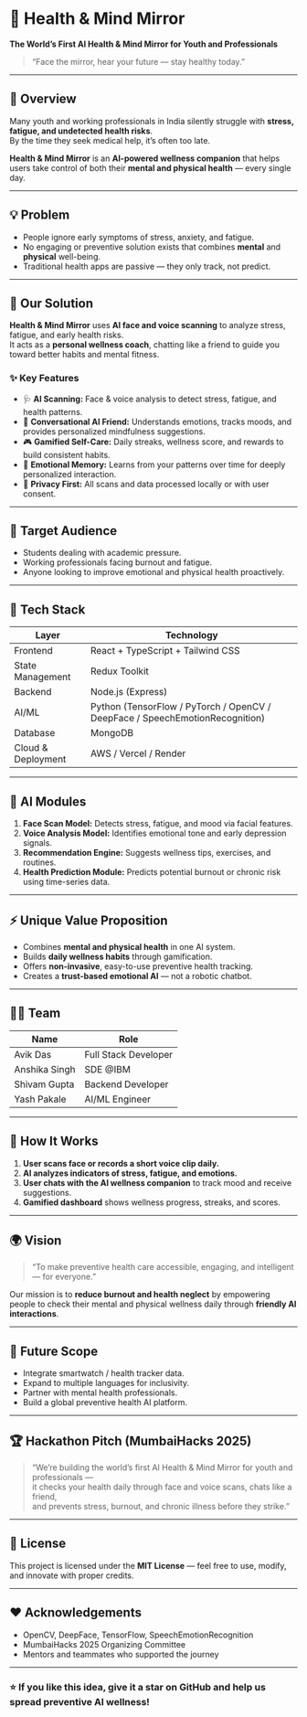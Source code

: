 # 🧠 Health & Mind Mirror

**The World’s First AI Health & Mind Mirror for Youth and Professionals**

> “Face the mirror, hear your future — stay healthy today.”

---

## 🚀 Overview

Many youth and working professionals in India silently struggle with **stress, fatigue, and undetected health risks**.  
By the time they seek medical help, it’s often too late.

**Health & Mind Mirror** is an **AI-powered wellness companion** that helps users take control of both their **mental and physical health** — every single day.

---

## 💡 Problem

- People ignore early symptoms of stress, anxiety, and fatigue.  
- No engaging or preventive solution exists that combines **mental** and **physical** well-being.  
- Traditional health apps are passive — they only track, not predict.  

---

## 🤖 Our Solution

**Health & Mind Mirror** uses **AI face and voice scanning** to analyze stress, fatigue, and early health risks.  
It acts as a **personal wellness coach**, chatting like a friend to guide you toward better habits and mental fitness.

### ✨ Key Features

- 🩺 **AI Scanning:** Face & voice analysis to detect stress, fatigue, and health patterns.  
- 💬 **Conversational AI Friend:** Understands emotions, tracks moods, and provides personalized mindfulness suggestions.  
- 🎮 **Gamified Self-Care:** Daily streaks, wellness score, and rewards to build consistent habits.  
- 🧩 **Emotional Memory:** Learns from your patterns over time for deeply personalized interaction.  
- 🔐 **Privacy First:** All scans and data processed locally or with user consent.  

---

## 🎯 Target Audience

- Students dealing with academic pressure.  
- Working professionals facing burnout and fatigue.  
- Anyone looking to improve emotional and physical health proactively.  

---

## 🧬 Tech Stack

| Layer | Technology |
|-------|-------------|
| Frontend | React + TypeScript + Tailwind CSS |
| State Management | Redux Toolkit |
| Backend | Node.js (Express) |
| AI/ML | Python (TensorFlow / PyTorch / OpenCV / DeepFace / SpeechEmotionRecognition) |
| Database | MongoDB |
| Cloud & Deployment | AWS / Vercel / Render |

---

## 🧠 AI Modules

1. **Face Scan Model:** Detects stress, fatigue, and mood via facial features.  
2. **Voice Analysis Model:** Identifies emotional tone and early depression signals.  
3. **Recommendation Engine:** Suggests wellness tips, exercises, and routines.  
4. **Health Prediction Module:** Predicts potential burnout or chronic risk using time-series data.  

---

## ⚡ Unique Value Proposition

- Combines **mental and physical health** in one AI system.  
- Builds **daily wellness habits** through gamification.  
- Offers **non-invasive**, easy-to-use preventive health tracking.  
- Creates a **trust-based emotional AI** — not a robotic chatbot.  

---

## 🧑‍💻 Team

| Name | Role |
|------|------|
| Avik Das | Full Stack Developer |
| Anshika Singh  | SDE @IBM |
| Shivam Gupta | Backend Developer |
| Yash Pakale | AI/ML Engineer |

---

## 🧩 How It Works

1. **User scans face or records a short voice clip daily.**  
2. **AI analyzes indicators of stress, fatigue, and emotions.**  
3. **User chats with the AI wellness companion** to track mood and receive suggestions.  
4. **Gamified dashboard** shows wellness progress, streaks, and scores.  

---

## 🌍 Vision

> “To make preventive health care accessible, engaging, and intelligent — for everyone.”

Our mission is to **reduce burnout and health neglect** by empowering people to check their mental and physical wellness daily through **friendly AI interactions**.

---

## 🧩 Future Scope

- Integrate smartwatch / health tracker data.  
- Expand to multiple languages for inclusivity.  
- Partner with mental health professionals.  
- Build a global preventive health AI platform.  

---

## 🏆 Hackathon Pitch (MumbaiHacks 2025)

> “We’re building the world’s first AI Health & Mind Mirror for youth and professionals —  
> it checks your health daily through face and voice scans, chats like a friend,  
> and prevents stress, burnout, and chronic illness before they strike.”

---

## 📜 License

This project is licensed under the **MIT License** — feel free to use, modify, and innovate with proper credits.

---

## ❤️ Acknowledgements

- OpenCV, DeepFace, TensorFlow, SpeechEmotionRecognition  
- MumbaiHacks 2025 Organizing Committee  
- Mentors and teammates who supported the journey  

---

### ⭐ If you like this idea, give it a star on GitHub and help us spread preventive AI wellness!

